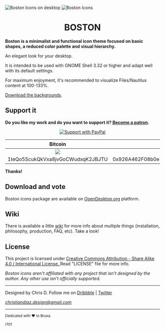 ![Boston Icons on desktop](https://github.com/heychrisd/Boston-Icons/blob/master/Pictures/Boston%20C.png)
![Boston Icons](https://github.com/heychrisd/Boston-Icons/blob/master/Pictures/Boston%20icons.png)

<h1 align="center">
 BOSTON
</h1>

**Boston is a minimalist and functional icon theme focused on basic shapes, a reduced color palette and visual hierarchy.**

An elegant look for your desktop.

It is intended to be used with GNOME Shell 3.32 or higher and adapt well with its default settings.

For maximum enjoyment, it's recommended to visualize Files/Nautilus content at 100-133%.

[Download the backgrounds](https://www.pling.com/p/1381664/).

## Support it

**Do you like my work and do you want to support it? [Become a patron](https://github.com/heychrisd/Boston-Icons/wiki/Patrons).** 

<p align="center">
  <a href="https://www.paypal.me/ChrisDiaz" target="_blank"><img src="https://i.ibb.co/dpvHPb4/Support-Pay-Pal.png" title="Support with PayPal"></a>
</p>

Bitcoin                    |  Ethereum
:-------------------------:|:-------------------------:
![](https://i.ibb.co/gvW9msn/Bitcoin-direction.png)  |  ![](https://i.ibb.co/Q8F2djf/Ethereum-direction.png)
1teQo5ScukQkVxa8jvGoCWudxqK2JBJTU | 0x926A462F08b0e106fe834eC87049fa788093225D
 
**Thanks!**


## Download and vote

Boston icons package are available on [OpenDesktop.org](https://www.opendesktop.org/p/1012402/) platform.

## Wiki
There is available a little [wiki](https://github.com/heychrisd/Boston-Icons/wiki) for more info about multiple things (installation, philosophy, production, FAQ, etc). Take a look!

## License

This project is licensed under [Creative Commons Attribution - Share Alike 4.0 / International License. ](https://creativecommons.org/licenses/by-sa/4.0/legalcode)
Read "LICENSE" file for more info.

*Boston icons aren't affiliated with any project that isn't designed by the author.
Any other use isn't officially supported.*

---

Designed by Chris D. Follow me on [Dribbble](https://dribbble.com/chrisdiaz) | [Twitter](https://twitter.com/hey_chris_d)

*christiandiaz.design@gmail.com*

---

<sub>Dedicated with :heart: to Bruxa.<sub>
  
<sub>*IT01*<sub>

